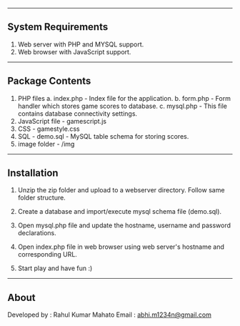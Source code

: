 -------------------
System Requirements 
-------------------

1. Web server with PHP and MYSQL support. 
2. Web browser with JavaScript support.	

----------------
Package Contents 
----------------

1. PHP files 
		a. index.php  - Index file for the application. 
		b. form.php - Form handler which stores game scores to database.
		c. mysql.php - This file contains database connectivity settings.
2. JavaScript file - gamescript.js
3. CSS - gamestyle.css
4. SQL - demo.sql  - MySQL table schema for storing scores.
4. image folder - /img


-------------
Installation
-------------

1. Unzip the zip folder and upload to a webserver directory. Follow same folder structure.

2. Create a database and import/execute mysql schema file (demo.sql).

3.  Open mysql.php  file and update the hostname, username and password declarations.

4. Open index.php file in web browser using web server's hostname and corresponding URL. 

5. Start play and have fun :)


-------
About
-------

Developed by : Rahul Kumar Mahato
Email : abhi.m1234n@gmail.com
